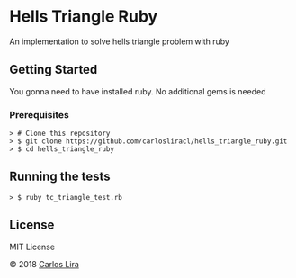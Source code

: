 # Hells Triangle Ruby

An implementation to solve hells triangle problem with ruby

## Getting Started

You gonna need to have installed ruby. No additional gems is needed

### Prerequisites

```
> # Clone this repository
> $ git clone https://github.com/carlosliracl/hells_triangle_ruby.git
> $ cd hells_triangle_ruby
```

## Running the tests

```
> $ ruby tc_triangle_test.rb
```

## License
MIT License

© 2018 [Carlos Lira](https://twitter.com/carlosliracl)
